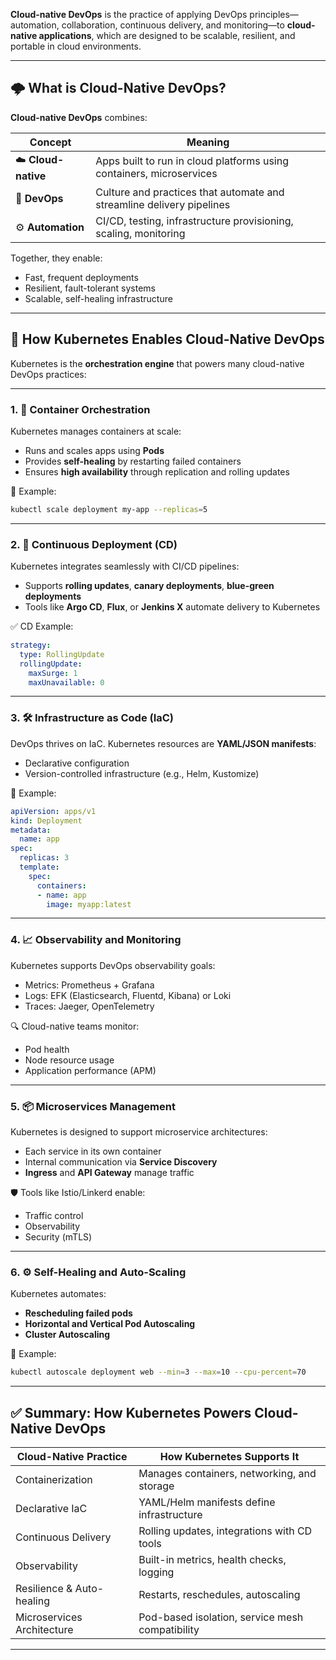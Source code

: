**Cloud-native DevOps** is the practice of applying DevOps principles—automation, collaboration, continuous delivery, and monitoring—to **cloud-native applications**, which are designed to be scalable, resilient, and portable in cloud environments.

---

## 🌩️ What is Cloud-Native DevOps?

**Cloud-native DevOps** combines:

| Concept             | Meaning                                                               |
| ------------------- | --------------------------------------------------------------------- |
| ☁️ **Cloud-native** | Apps built to run in cloud platforms using containers, microservices  |
| 🔁 **DevOps**       | Culture and practices that automate and streamline delivery pipelines |
| ⚙️ **Automation**   | CI/CD, testing, infrastructure provisioning, scaling, monitoring      |

Together, they enable:

* Fast, frequent deployments
* Resilient, fault-tolerant systems
* Scalable, self-healing infrastructure

---

## 🚢 How Kubernetes Enables Cloud-Native DevOps

Kubernetes is the **orchestration engine** that powers many cloud-native DevOps practices:

---

### 1. 🚀 **Container Orchestration**

Kubernetes manages containers at scale:

* Runs and scales apps using **Pods**
* Provides **self-healing** by restarting failed containers
* Ensures **high availability** through replication and rolling updates

🔧 Example:

```bash
kubectl scale deployment my-app --replicas=5
```

---

### 2. 🔁 **Continuous Deployment (CD)**

Kubernetes integrates seamlessly with CI/CD pipelines:

* Supports **rolling updates**, **canary deployments**, **blue-green deployments**
* Tools like **Argo CD**, **Flux**, or **Jenkins X** automate delivery to Kubernetes

✅ CD Example:

```yaml
strategy:
  type: RollingUpdate
  rollingUpdate:
    maxSurge: 1
    maxUnavailable: 0
```

---

### 3. 🛠️ **Infrastructure as Code (IaC)**

DevOps thrives on IaC. Kubernetes resources are **YAML/JSON manifests**:

* Declarative configuration
* Version-controlled infrastructure (e.g., Helm, Kustomize)

🔧 Example:

```yaml
apiVersion: apps/v1
kind: Deployment
metadata:
  name: app
spec:
  replicas: 3
  template:
    spec:
      containers:
      - name: app
        image: myapp:latest
```

---

### 4. 📈 **Observability and Monitoring**

Kubernetes supports DevOps observability goals:

* Metrics: Prometheus + Grafana
* Logs: EFK (Elasticsearch, Fluentd, Kibana) or Loki
* Traces: Jaeger, OpenTelemetry

🔍 Cloud-native teams monitor:

* Pod health
* Node resource usage
* Application performance (APM)

---

### 5. 📦 **Microservices Management**

Kubernetes is designed to support microservice architectures:

* Each service in its own container
* Internal communication via **Service Discovery**
* **Ingress** and **API Gateway** manage traffic

🛡️ Tools like Istio/Linkerd enable:

* Traffic control
* Observability
* Security (mTLS)

---

### 6. ⚙️ **Self-Healing and Auto-Scaling**

Kubernetes automates:

* **Rescheduling failed pods**
* **Horizontal and Vertical Pod Autoscaling**
* **Cluster Autoscaling**

🔧 Example:

```bash
kubectl autoscale deployment web --min=3 --max=10 --cpu-percent=70
```

---

## ✅ Summary: How Kubernetes Powers Cloud-Native DevOps

| Cloud-Native Practice      | How Kubernetes Supports It                      |
| -------------------------- | ----------------------------------------------- |
| Containerization           | Manages containers, networking, and storage     |
| Declarative IaC            | YAML/Helm manifests define infrastructure       |
| Continuous Delivery        | Rolling updates, integrations with CD tools     |
| Observability              | Built-in metrics, health checks, logging        |
| Resilience & Auto-healing  | Restarts, reschedules, autoscaling              |
| Microservices Architecture | Pod-based isolation, service mesh compatibility |

---
